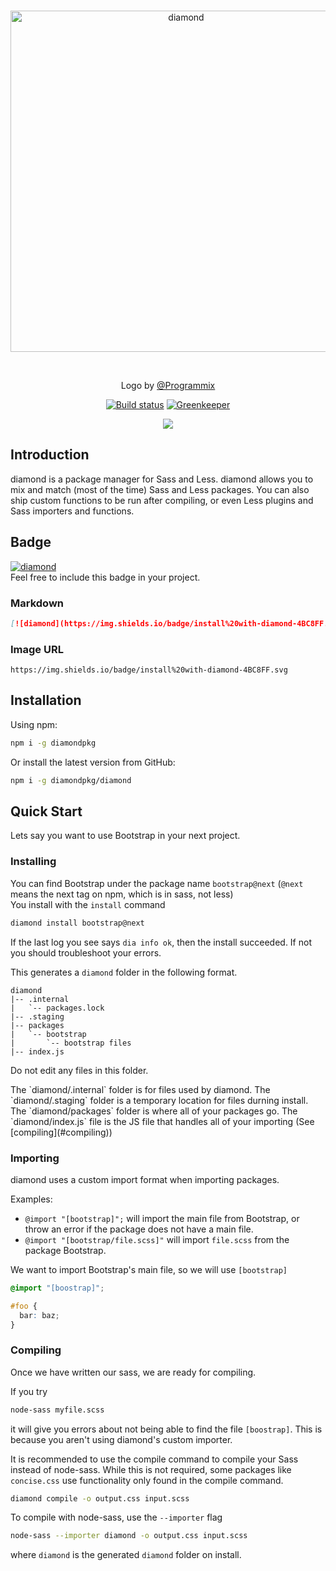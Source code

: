<div align="center">
  <br />
  <p>
    <a href="https://diamond.js.org/" target="_blank">
      <img src="https://diamond.js.org/assets/img/DiamondLogo.svg" width="546" alt="diamond" />
    </a>
  </p>
  <br />
  <p>Logo by <a href="https://github.com/Programmix">@Programmix</a></p>
  <p>
    <a href="https://travis-ci.org/diamondpkg/diamond"><img src="https://travis-ci.org/diamondpkg/diamond.svg?branch=master" alt="Build status" /></a>
    <a href="https://greenkeeper.io/"><img src="https://badges.greenkeeper.io/diamondpkg/diamond.svg" alt="Greenkeeper" /></a>
  </p>
  <p>
    <a href="https://nodei.co/npm/diamondpkg/"><img src="https://nodei.co/npm/diamondpkg.png?compact=true"></a>
  </p>
</div>

## Introduction
diamond is a package manager for Sass and Less. diamond allows you to mix and match (most of the time) Sass and 
Less packages. You can also ship custom functions to be run after compiling, or even Less plugins and Sass importers
and functions.

## Badge
[![diamond](https://img.shields.io/badge/install%20with-diamond-4BC8FF.svg)](https://diamond.js.org)  
Feel free to include this badge in your project.

### Markdown
```markdown
[![diamond](https://img.shields.io/badge/install%20with-diamond-4BC8FF.svg)](https://diamond.js.org)
```

### Image URL
```
https://img.shields.io/badge/install%20with-diamond-4BC8FF.svg
```

## Installation
Using npm:
```bash
npm i -g diamondpkg
```

Or install the latest version from GitHub:
```bash
npm i -g diamondpkg/diamond
```

## Quick Start
Lets say you want to use Bootstrap in your next project.

### Installing
You can find Bootstrap under the package name `bootstrap@next` (`@next` means the next tag on npm, which is in sass, not less)  
You install with the `install` command
```bash
diamond install bootstrap@next
```
If the last log you see says `dia info ok`, then the install succeeded. If not you should troubleshoot your errors.

This generates a `diamond` folder in the following format.
```
diamond
|-- .internal
|   `-- packages.lock
|-- .staging
|-- packages
|   `-- bootstrap
|       `-- bootstrap files
|-- index.js
```
<p class="danger">Do not edit any files in this folder.</p>
The `diamond/.internal` folder is for files used by diamond.  
The `diamond/.staging` folder is a temporary location for files durning install.  
The `diamond/packages` folder is where all of your packages go.  
The `diamond/index.js` file is the JS file that handles all of your importing (See [compiling](#compiling))

### Importing
diamond uses a custom import format when importing packages.

Examples:
* `@import "[bootstrap]";` will import the main file from Bootstrap, or throw an error if the package does not have a main file.
* `@import "[bootstrap/file.scss]"` will import `file.scss` from the package Bootstrap.

We want to import Bootstrap's main file, so we will use `[bootstrap]`
```scss
@import "[boostrap]";

#foo {
  bar: baz;
}
```

### Compiling
Once we have written our sass, we are ready for compiling.

If you try
```bash
node-sass myfile.scss
```
it will give you errors about not being able to find the file `[boostrap]`. 
This is because you aren't using diamond's custom importer.

It is recommended to use the compile command to compile your Sass instead of node-sass.
While this is not required, some packages like `concise.css` use functionality only found
in the compile command.

```bash
diamond compile -o output.css input.scss
```

To compile with node-sass, use the `--importer` flag
```bash
node-sass --importer diamond -o output.css input.scss
```
where `diamond` is the generated `diamond` folder on install.